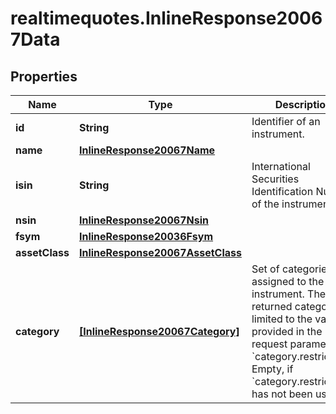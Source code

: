 # realtimequotes.InlineResponse20067Data

## Properties

Name | Type | Description | Notes
------------ | ------------- | ------------- | -------------
**id** | **String** | Identifier of an instrument. | [optional] 
**name** | [**InlineResponse20067Name**](InlineResponse20067Name.md) |  | [optional] 
**isin** | **String** | International Securities Identification Number of the instrument. | [optional] 
**nsin** | [**InlineResponse20067Nsin**](InlineResponse20067Nsin.md) |  | [optional] 
**fsym** | [**InlineResponse20036Fsym**](InlineResponse20036Fsym.md) |  | [optional] 
**assetClass** | [**InlineResponse20067AssetClass**](InlineResponse20067AssetClass.md) |  | [optional] 
**category** | [**[InlineResponse20067Category]**](InlineResponse20067Category.md) | Set of categories assigned to the instrument. The set of returned categories is limited to the values provided in the request parameter &#x60;category.restrict.ids.&#x60; Empty, if &#x60;category.restrict.ids&#x60; has not been used. | [optional] 


